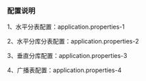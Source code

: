 ### 配置说明

1、水平分表配置：application.properties-1

2、水平分库分表配置：application.properties-2

3、垂直分库配置：application.properties-3

4、广播表配置：application.properties-4

